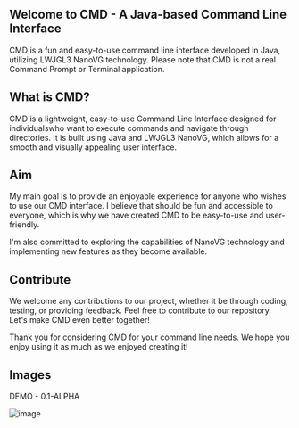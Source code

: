 ## Welcome to CMD - A Java-based Command Line Interface
CMD is a fun and easy-to-use command line interface developed in Java, utilizing LWJGL3 NanoVG technology.
Please note that CMD is not a real Command Prompt or Terminal application.

## What is CMD?
CMD is a lightweight, easy-to-use Command Line Interface designed for individualswho want to execute commands and navigate through directories. 
It is built using Java and LWJGL3 NanoVG, which allows for a smooth and visually appealing user interface.

## Aim
My main goal is to provide an enjoyable experience for anyone who wishes to use our CMD interface. 
I believe that should be fun and accessible to everyone, which is why we have created CMD to be easy-to-use and user-friendly.

I'm also committed to exploring the capabilities of NanoVG technology and implementing new features as they become available.

## Contribute
We welcome any contributions to our project, whether it be through coding, testing, or providing feedback.
Feel free to contribute to our repository. Let's make CMD even better together!

Thank you for considering CMD for your command line needs. We hope you enjoy using it as much as we enjoyed creating it!

## Images

DEMO - 0.1-ALPHA

![image](https://user-images.githubusercontent.com/94248011/227774612-cc5a75a7-00c8-41cc-8ee3-c708c197b1f9.png)
